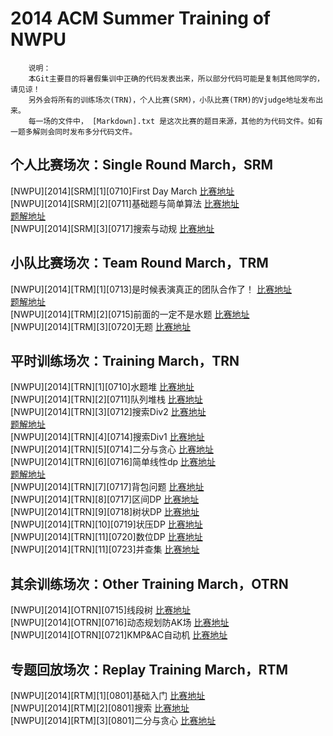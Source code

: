 2014 ACM Summer Training of NWPU
==============================
		说明：
		本Git主要目的将暑假集训中正确的代码发表出来，所以部分代码可能是复制其他同学的，请见谅！
		另外会将所有的训练场次(TRN)，个人比赛(SRM)，小队比赛(TRM)的Vjudge地址发布出来。
		每一场的文件中， [Markdown].txt 是这次比赛的题目来源，其他的为代码文件。如有一题多解则会同时发布多分代码文件。

个人比赛场次：Single Round March，SRM 
------------------------------
[NWPU][2014][SRM][1][0710]First Day March
[比赛地址](http://vjudge.net/contest/view.action?cid=49336#overview)<br />
[NWPU][2014][SRM][2][0711]基础题与简单算法
[比赛地址](http://vjudge.net/contest/view.action?cid=49392#overview)<br />
[题解地址](http://blog.csdn.net/polossk/article/details/37713365)<br />
[NWPU][2014][SRM][3][0717]搜索与动规
[比赛地址](http://vjudge.net/contest/view.action?cid=49918#overview)<br />

小队比赛场次：Team Round March，TRM 
------------------------------
[NWPU][2014][TRM][1][0713]是时候表演真正的团队合作了！ 
[比赛地址](http://vjudge.net/contest/view.action?cid=49507#overview)<br />
[题解地址](http://blog.csdn.net/polossk/article/details/37757385)<br />
[NWPU][2014][TRM][2][0715]前面的一定不是水题
[比赛地址](http://vjudge.net/contest/view.action?cid=49714#overview)<br />
[NWPU][2014][TRM][3][0720]无题
[比赛地址](http://vjudge.net/contest/view.action?cid=50333#overview)<br />

平时训练场次：Training March，TRN
------------------------------
[NWPU][2014][TRN][1][0710]水题堆
[比赛地址](http://vjudge.net/contest/view.action?cid=49290#overview)<br />
[NWPU][2014][TRN][2][0711]队列堆栈
[比赛地址](http://vjudge.net/contest/view.action?cid=49375#overview)<br />
[NWPU][2014][TRN][3][0712]搜索Div2
[比赛地址](http://vjudge.net/contest/view.action?cid=49420#overview)<br />
[题解地址](http://blog.csdn.net/polossk/article/details/37818941)<br />
[NWPU][2014][TRN][4][0714]搜索Div1
[比赛地址](http://vjudge.net/contest/view.action?cid=49557#overview)<br />
[NWPU][2014][TRN][5][0714]二分与贪心
[比赛地址](http://vjudge.net/contest/view.action?cid=49586#overview)<br />
[NWPU][2014][TRN][6][0716]简单线性dp
[比赛地址](http://vjudge.net/contest/view.action?cid=49759#overview)<br />
[题解地址](http://blog.csdn.net/polossk/article/details/37950159)<br />
[NWPU][2014][TRN][7][0717]背包问题
[比赛地址](http://vjudge.net/contest/view.action?cid=49932#overview)<br />
[NWPU][2014][TRN][8][0717]区间DP
[比赛地址](http://vjudge.net/contest/view.action?cid=49961#overview)<br />
[NWPU][2014][TRN][9][0718]树状DP
[比赛地址](http://vjudge.net/contest/view.action?cid=50060#overview)<br />
[NWPU][2014][TRN][10][0719]状压DP
[比赛地址](http://vjudge.net/contest/view.action?cid=50137#overview)<br />
[NWPU][2014][TRN][11][0720]数位DP
[比赛地址](http://vjudge.net/contest/view.action?cid=50274#overview)<br />
[NWPU][2014][TRN][11][0723]并查集
[比赛地址](http://vjudge.net/contest/view.action?cid=50731#overview)<br />

其余训练场次：Other Training March，OTRN
------------------------------
[NWPU][2014][OTRN][0715]线段树 
[比赛地址](http://vjudge.net/contest/view.action?cid=49647#overview)<br />
[NWPU][2014][OTRN][0716]动态规划防AK场
[比赛地址](http://vjudge.net/contest/view.action?cid=49815#overview)<br />
[NWPU][2014][OTRN][0721]KMP&AC自动机
[比赛地址](http://vjudge.net/contest/view.action?cid=50475#overview)<br />

专题回放场次：Replay Training March，RTM
------------------------------
[NWPU][2014][RTM][1][0801]基础入门
[比赛地址](http://vjudge.net/contest/view.action?cid=50528#overview)<br />
[NWPU][2014][RTM][2][0801]搜索
[比赛地址](http://vjudge.net/contest/view.action?cid=50529#overview)<br />
[NWPU][2014][RTM][3][0801]二分与贪心
[比赛地址](http://vjudge.net/contest/view.action?cid=50530#overview)<br />